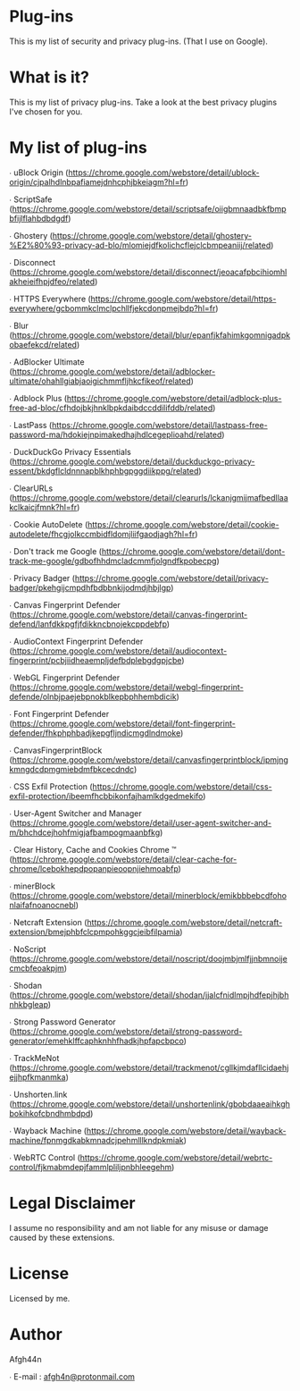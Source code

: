 # Plug-ins
This is my list of security and privacy plug-ins. (That I use on Google).

# What is it?
This is my list of privacy plug-ins. Take a look at the best privacy plugins I've chosen for you.

# My list of plug-ins
∙ uBlock Origin (https://chrome.google.com/webstore/detail/ublock-origin/cjpalhdlnbpafiamejdnhcphjbkeiagm?hl=fr)

∙ ScriptSafe (https://chrome.google.com/webstore/detail/scriptsafe/oiigbmnaadbkfbmpbfijlflahbdbdgdf)

∙ Ghostery (https://chrome.google.com/webstore/detail/ghostery-%E2%80%93-privacy-ad-blo/mlomiejdfkolichcflejclcbmpeaniij/related)

∙ Disconnect (https://chrome.google.com/webstore/detail/disconnect/jeoacafpbcihiomhlakheieifhpjdfeo/related)

∙ HTTPS Everywhere (https://chrome.google.com/webstore/detail/https-everywhere/gcbommkclmclpchllfjekcdonpmejbdp?hl=fr)

∙ Blur (https://chrome.google.com/webstore/detail/blur/epanfjkfahimkgomnigadpkobaefekcd/related)

∙ AdBlocker Ultimate (https://chrome.google.com/webstore/detail/adblocker-ultimate/ohahllgiabjaoigichmmfljhkcfikeof/related)

∙ Adblock Plus (https://chrome.google.com/webstore/detail/adblock-plus-free-ad-bloc/cfhdojbkjhnklbpkdaibdccddilifddb/related)

∙ LastPass (https://chrome.google.com/webstore/detail/lastpass-free-password-ma/hdokiejnpimakedhajhdlcegeplioahd/related)

∙ DuckDuckGo Privacy Essentials (https://chrome.google.com/webstore/detail/duckduckgo-privacy-essent/bkdgflcldnnnapblkhphbgpggdiikppg/related)

∙ ClearURLs (https://chrome.google.com/webstore/detail/clearurls/lckanjgmijmafbedllaakclkaicjfmnk?hl=fr)

∙ Cookie AutoDelete (https://chrome.google.com/webstore/detail/cookie-autodelete/fhcgjolkccmbidfldomjliifgaodjagh?hl=fr)

∙ Don't track me Google (https://chrome.google.com/webstore/detail/dont-track-me-google/gdbofhhdmcladcmmfjolgndfkpobecpg)

∙ Privacy Badger (https://chrome.google.com/webstore/detail/privacy-badger/pkehgijcmpdhfbdbbnkijodmdjhbjlgp)

∙ Canvas Fingerprint Defender (https://chrome.google.com/webstore/detail/canvas-fingerprint-defend/lanfdkkpgfjfdikkncbnojekcppdebfp)

∙ AudioContext Fingerprint Defender (https://chrome.google.com/webstore/detail/audiocontext-fingerprint/pcbjiidheaempljdefbdplebgdgpjcbe)

∙ WebGL Fingerprint Defender (https://chrome.google.com/webstore/detail/webgl-fingerprint-defende/olnbjpaejebpnokblkepbphhembdicik)

∙ Font Fingerprint Defender (https://chrome.google.com/webstore/detail/font-fingerprint-defender/fhkphphbadjkepgfljndicmgdlndmoke)

∙ CanvasFingerprintBlock (https://chrome.google.com/webstore/detail/canvasfingerprintblock/ipmjngkmngdcdpmgmiebdmfbkcecdndc)

∙ CSS Exfil Protection (https://chrome.google.com/webstore/detail/css-exfil-protection/ibeemfhcbbikonfajhamlkdgedmekifo)

∙ User-Agent Switcher and Manager (https://chrome.google.com/webstore/detail/user-agent-switcher-and-m/bhchdcejhohfmigjafbampogmaanbfkg)

∙ Clear History, Cache and Cookies Chrome ™ (https://chrome.google.com/webstore/detail/clear-cache-for-chrome/lcebokhepdpopanpieoopnjiehmoabfp)

∙ minerBlock (https://chrome.google.com/webstore/detail/minerblock/emikbbbebcdfohonlaifafnoanocnebl)

∙ Netcraft Extension (https://chrome.google.com/webstore/detail/netcraft-extension/bmejphbfclcpmpohkggcjeibfilpamia)

∙ NoScript (https://chrome.google.com/webstore/detail/noscript/doojmbjmlfjjnbmnoijecmcbfeoakpjm)

∙ Shodan (https://chrome.google.com/webstore/detail/shodan/jjalcfnidlmpjhdfepjhjbhnhkbgleap)

∙ Strong Password Generator (https://chrome.google.com/webstore/detail/strong-password-generator/emehklffcaphknhhfhadkjhpfapcbpco)

∙ TrackMeNot (https://chrome.google.com/webstore/detail/trackmenot/cgllkjmdafllcidaehjejjhpfkmanmka)

∙ Unshorten.link (https://chrome.google.com/webstore/detail/unshortenlink/gbobdaaeaihkghbokihkofcbndhmbdpd)

∙ Wayback Machine (https://chrome.google.com/webstore/detail/wayback-machine/fpnmgdkabkmnadcjpehmlllkndpkmiak)

∙ WebRTC Control (https://chrome.google.com/webstore/detail/webrtc-control/fjkmabmdepjfammlpliljpnbhleegehm)

# Legal Disclaimer
I assume no responsibility and am not liable for any misuse or damage caused by these extensions.

# License
Licensed by me.

# Author
Afgh44n

∙ E-mail : afgh4n@protonmail.com
